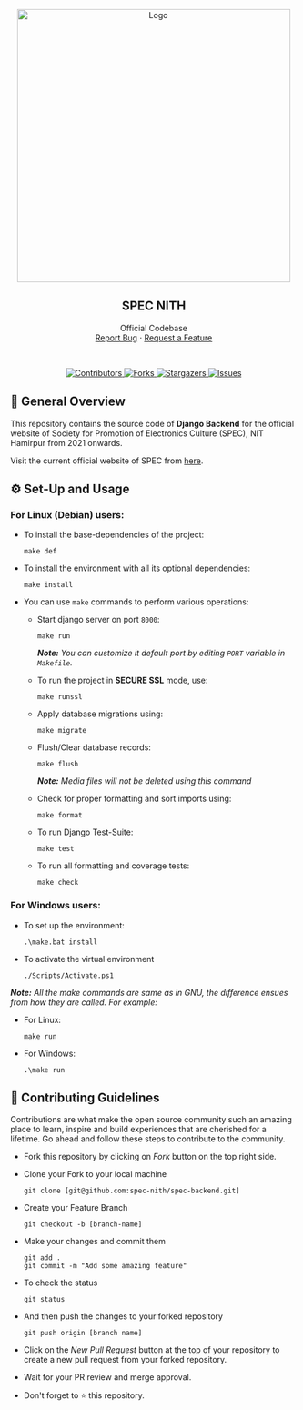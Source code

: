 <p align="center">
  <img src="https://specnith.com/Home-files/assets/logo2.png" alt="Logo" width="480">

  <h2 align="center">SPEC NITH</h2>

  <p align="center">
    Official Codebase
    <br>
    <a href="https://github.com/spec-nith/spec-backend/issues">Report Bug</a>
    ·
    <a href="https://github.com/spec-nith/spec-backend/issues">Request a Feature</a>
  </p>
</p>
<br>
<p align="center">
  <a href="https://github.com/spec-nith/spec-backend/graphs/contributors">
    <img alt="Contributors" src="https://img.shields.io/github/contributors/spec-nith/spec-backend.svg?style=for-the-badge" style="max-width:100%;">
  </a>
  <a href="https://github.com/spec-nith/spec-backend/network/members">
    <img alt="Forks" src="https://img.shields.io/github/forks/spec-nith/spec-backend.svg?style=for-the-badge" style="max-width:100%;">
  </a>
  <a  href="https://github.com/spec-nith/spec-backend/stargazers">
    <img alt="Stargazers" src="https://img.shields.io/github/stars/spec-nith/spec-backend.svg?style=for-the-badge" style="max-width:100%;">
  </a>
  <a href="https://github.com/spec-nith/spec-backend/issues">
    <img alt="Issues" src="https://img.shields.io/github/issues/spec-nith/spec-backend.svg?style=for-the-badge" style="max-width:100%;">
  </a>
</p>

## 📝 General Overview 

This repository contains the source code of **Django Backend** for the official website of Society for Promotion of Electronics Culture (SPEC), NIT Hamirpur from 2021 onwards. <!--SPEC is run under the aegis of Electronics and Communication Department of NITH and is renowned for conducting a national level hackathon [ELECTROTHON](https://specnith.com/electrothon.html) along with a plethora of workshops, competitions, guest talks and the annual technical fest - [SPECFEST](https://specnith.com/specfest2k21.html).-->

Visit the current official website of SPEC from [here](https://specnith.com/).

## ⚙️ Set-Up and Usage
   ### For Linux (Debian) users:

- To install the base-dependencies of the project:
  ```
  make def
  ```
 - To install the environment with all its optional dependencies:  
    ```
    make install
    ```  
- You can use `make` commands to perform various operations:
  
  - Start django server on port `8000`:
    ```
    make run
    ```
    ***Note:*** _You can customize it default port by editing `PORT` variable in `Makefile`._

  - To run the project in **SECURE SSL** mode, use:
    ```
    make runssl
    ```

  - Apply database migrations using: 
    ```
    make migrate
    ```

  - Flush/Clear database records:
    ```
    make flush
    ```
    ***Note:*** _Media files will not be deleted using this command_

  - Check for proper formatting and sort imports using:
    ```
    make format
    ```   

  - To run Django Test-Suite:
    ```
    make test
    ```

  - To run all formatting and coverage tests:
   
    ```
    make check
    ``` 

### For Windows users:     
   - To set up the environment:
  
     ```
     .\make.bat install
     ```

   - To activate the virtual environment
     ```
     ./Scripts/Activate.ps1
     ```

  ***Note:*** _All the make commands are same as in GNU, the difference ensues from how they are called. For example:_
    
  - For Linux:
    ```
    make run
    ```

  - For Windows:
    ```
    .\make run
    ```  

## 🎯  Contributing Guidelines
Contributions are what make the open source community such an amazing place to  learn, inspire and build experiences that are cherished for a lifetime.  Go ahead and follow these steps to contribute to the community.

- Fork this repository by clicking on   *Fork* button on the top right side.

- Clone your Fork to your local machine
  ```
  git clone [git@github.com:spec-nith/spec-backend.git]
  ```
         
- Create your Feature Branch
  ```
  git checkout -b [branch-name]
  ```
         
- Make your changes and commit them
  ```
  git add . 
  git commit -m "Add some amazing feature" 
  ```

- To check the status
  ```
  git status
  ```
         
- And then push the changes to your forked repository
  ```
  git push origin [branch name]
  ```

- Click on the *New Pull Request* button at the top of your repository to create a new pull request from your forked repository.

- Wait for your PR review and merge approval.

- Don't forget to ⭐ this repository.
